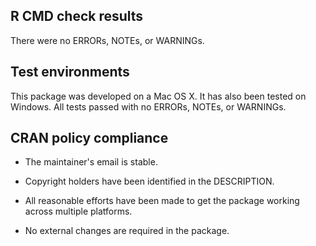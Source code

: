 ## R CMD check results

There were no ERRORs, NOTEs, or WARNINGs. 

## Test environments

This package was developed on a Mac OS X. It has also been tested on Windows. All tests passed with no ERRORs, NOTEs, or WARNINGs. 

## CRAN policy compliance

* The maintainer's email is stable. 

* Copyright holders have been identified in the DESCRIPTION.

* All reasonable efforts have been made to get the package working across multiple platforms.

* No external changes are required in the package. 
